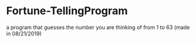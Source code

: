 # Fortune-TellingProgram
a program that guesses the number you are thinking of from 1 to 63 (made in 08/21/2019)
